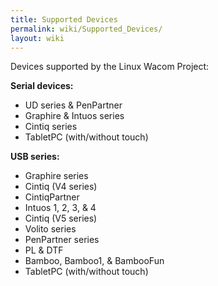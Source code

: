 ```yaml
---
title: Supported Devices
permalink: wiki/Supported_Devices/
layout: wiki
---
```


Devices supported by the Linux Wacom Project:

<b>Serial devices:</b>

-   UD series & PenPartner
-   Graphire & Intuos series
-   Cintiq series
-   TabletPC (with/without touch)

<b>USB series:</b>

-   Graphire series
-   Cintiq (V4 series)
-   CintiqPartner
-   Intuos 1, 2, 3, & 4
-   Cintiq (V5 series)
-   Volito series
-   PenPartner series
-   PL & DTF
-   Bamboo, Bamboo1, & BambooFun
-   TabletPC (with/without touch)
